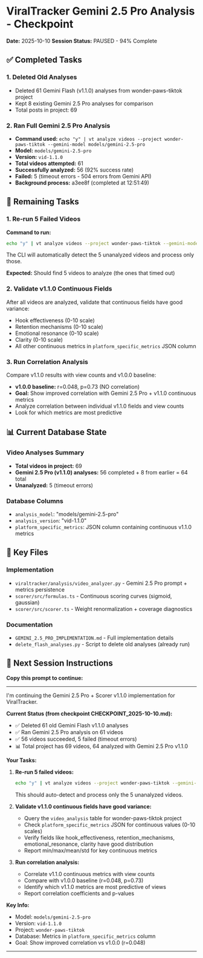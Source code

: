 # ViralTracker Gemini 2.5 Pro Analysis - Checkpoint
**Date:** 2025-10-10
**Session Status:** PAUSED - 94% Complete

## ✅ Completed Tasks

### 1. Deleted Old Analyses
- Deleted 61 Gemini Flash (v1.1.0) analyses from wonder-paws-tiktok project
- Kept 8 existing Gemini 2.5 Pro analyses for comparison
- Total posts in project: 69

### 2. Ran Full Gemini 2.5 Pro Analysis
- **Command used:** `echo "y" | vt analyze videos --project wonder-paws-tiktok --gemini-model models/gemini-2.5-pro`
- **Model:** `models/gemini-2.5-pro`
- **Version:** `vid-1.1.0`
- **Total videos attempted:** 61
- **Successfully analyzed:** 56 (92% success rate)
- **Failed:** 5 (timeout errors - 504 errors from Gemini API)
- **Background process:** a3ee8f (completed at 12:51:49)

## 🔄 Remaining Tasks

### 1. Re-run 5 Failed Videos
**Command to run:**
```bash
echo "y" | vt analyze videos --project wonder-paws-tiktok --gemini-model models/gemini-2.5-pro
```

The CLI will automatically detect the 5 unanalyzed videos and process only those.

**Expected:** Should find 5 videos to analyze (the ones that timed out)

### 2. Validate v1.1.0 Continuous Fields
After all videos are analyzed, validate that continuous fields have good variance:
- Hook effectiveness (0-10 scale)
- Retention mechanisms (0-10 scale)
- Emotional resonance (0-10 scale)
- Clarity (0-10 scale)
- All other continuous metrics in `platform_specific_metrics` JSON column

### 3. Run Correlation Analysis
Compare v1.1.0 results with view counts and v1.0.0 baseline:
- **v1.0.0 baseline:** r=0.048, p=0.73 (NO correlation)
- **Goal:** Show improved correlation with Gemini 2.5 Pro + v1.1.0 continuous metrics
- Analyze correlation between individual v1.1.0 fields and view counts
- Look for which metrics are most predictive

## 📊 Current Database State

### Video Analyses Summary
- **Total videos in project:** 69
- **Gemini 2.5 Pro (v1.1.0) analyses:** 56 completed + 8 from earlier = 64 total
- **Unanalyzed:** 5 (timeout errors)

### Database Columns
- `analysis_model`: "models/gemini-2.5-pro"
- `analysis_version`: "vid-1.1.0"
- `platform_specific_metrics`: JSON column containing continuous v1.1.0 metrics

## 📁 Key Files

### Implementation
- `viraltracker/analysis/video_analyzer.py` - Gemini 2.5 Pro prompt + metrics persistence
- `scorer/src/formulas.ts` - Continuous scoring curves (sigmoid, gaussian)
- `scorer/src/scorer.ts` - Weight renormalization + coverage diagnostics

### Documentation
- `GEMINI_2.5_PRO_IMPLEMENTATION.md` - Full implementation details
- `delete_flash_analyses.py` - Script to delete old analyses (already run)

## 🎯 Next Session Instructions

**Copy this prompt to continue:**

---

I'm continuing the Gemini 2.5 Pro + Scorer v1.1.0 implementation for ViralTracker.

**Current Status (from checkpoint CHECKPOINT_2025-10-10.md):**
- ✅ Deleted 61 old Gemini Flash v1.1.0 analyses
- ✅ Ran Gemini 2.5 Pro analysis on 61 videos
- ✅ 56 videos succeeded, 5 failed (timeout errors)
- 📊 Total project has 69 videos, 64 analyzed with Gemini 2.5 Pro v1.1.0

**Your Tasks:**

1. **Re-run 5 failed videos:**
   ```bash
   echo "y" | vt analyze videos --project wonder-paws-tiktok --gemini-model models/gemini-2.5-pro
   ```
   This should auto-detect and process only the 5 unanalyzed videos.

2. **Validate v1.1.0 continuous fields have good variance:**
   - Query the `video_analysis` table for wonder-paws-tiktok project
   - Check `platform_specific_metrics` JSON for continuous values (0-10 scales)
   - Verify fields like hook_effectiveness, retention_mechanisms, emotional_resonance, clarity have good distribution
   - Report min/max/mean/std for key continuous metrics

3. **Run correlation analysis:**
   - Correlate v1.1.0 continuous metrics with view counts
   - Compare with v1.0.0 baseline (r=0.048, p=0.73)
   - Identify which v1.1.0 metrics are most predictive of views
   - Report correlation coefficients and p-values

**Key Info:**
- Model: `models/gemini-2.5-pro`
- Version: `vid-1.1.0`
- Project: `wonder-paws-tiktok`
- Database: Metrics in `platform_specific_metrics` column
- Goal: Show improved correlation vs v1.0.0 (r=0.048)

---
